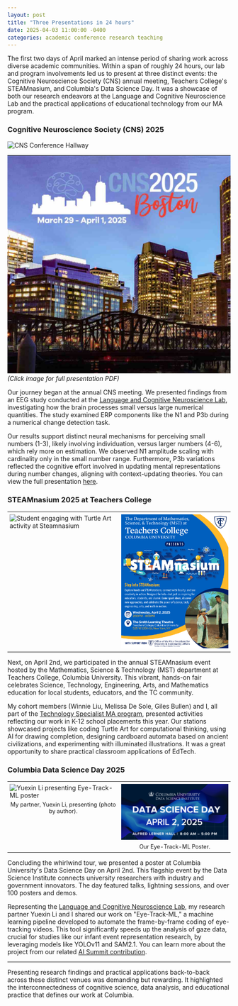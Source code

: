 ```yaml
---
layout: post
title: "Three Presentations in 24 hours"
date: 2025-04-03 11:00:00 -0400
categories: academic conference research teaching
---
```


The first two days of April marked an intense period of sharing work across diverse academic communities. Within a span of roughly 24 hours, our lab and program involvements led us to present at three distinct events: the Cognitive Neuroscience Society (CNS) annual meeting, Teachers College's STEAMnasium, and Columbia's Data Science Day. It was a showcase of both our research endeavors at the Language and Cognitive Neuroscience Lab and the practical applications of educational technology from our MA program.

### Cognitive Neuroscience Society (CNS) 2025

![CNS Conference Hallway](/media/20250401_080827.jpg)

![CNS Poster Preview](/media/2025-04-01%20CNS%20-%20Screenshot%202025-04-13%20172743.png)
*(Click image for full presentation PDF)*

Our journey began at the annual CNS meeting. We presented findings from an EEG study conducted at the [Language and Cognitive Neuroscience Lab](https://www.tc.columbia.edu/lcl/), investigating how the brain processes small versus large numerical quantities. The study examined ERP components like the N1 and P3b during a numerical change detection task.

Our results support distinct neural mechanisms for perceiving small numbers (1-3), likely involving individuation, versus larger numbers (4-6), which rely more on estimation. We observed N1 amplitude scaling with cardinality only in the small number range. Furthermore, P3b variations reflected the cognitive effort involved in updating mental representations during number changes, aligning with context-updating theories. You can view the full presentation [here](https://docs.google.com/presentation/d/1F8Xo6gHzu2mmPiA4LIeVx1f57T2R2S1dVuSJrParDTQ/edit?usp=sharing).

### STEAMnasium 2025 at Teachers College

<table style="width:100%; border: none;">
  <tr>
    <td style="width:50%; padding: 5px; vertical-align: top; border: none;"><img src="/media/20250402_115250.jpg" alt="Student engaging with Turtle Art activity at Steamnasium" style="width:100%;"></td>
    <td style="width:50%; padding: 5px; vertical-align: top; border: none;"><img src="/media/2024-04-02-steamnasium.png" alt="Steamnasium Logo Banner" style="width:100%;"></td>
  </tr>
</table>

Next, on April 2nd, we participated in the annual STEAMnasium event hosted by the Mathematics, Science & Technology (MST) department at Teachers College, Columbia University. This vibrant, hands-on fair celebrates Science, Technology, Engineering, Arts, and Mathematics education for local students, educators, and the TC community.

My cohort members (Winnie Liu, Melissa De Sole, Giles Bullen) and I, all part of the [Technology Specialist MA program](https://www.tc.columbia.edu/cmltd/academics/degrees--requirements/technology-specialist-ma-initial/), presented activities reflecting our work in K-12 school placements this year. Our stations showcased projects like coding Turtle Art for computational thinking, using AI for drawing completion, designing cardboard automata based on ancient civilizations, and experimenting with illuminated illustrations. It was a great opportunity to share practical classroom applications of EdTech.

### Columbia Data Science Day 2025

<table style="width:100%; border: none;">
  <tr>
    <td style="width:50%; padding: 5px; vertical-align: top; border: none;">
        <img src="/media/20250402_142105.jpg" alt="Yuexin Li presenting Eye-Track-ML poster" style="width:100%;">
        <figcaption style="text-align: center; font-size: 0.9em; margin-top: 5px;">My partner, Yuexin Li, presenting (photo by author).</figcaption>
    </td>
    <td style="width:50%; padding: 5px; vertical-align: top; border: none;">
        <img src="/media/2025-04-02%20Columbia%20Data%20Science%20Day%20Screenshot%202025-04-13%20172903.png" alt="Eye-Track-ML Poster Screenshot" style="width:100%;">
        <figcaption style="text-align: center; font-size: 0.9em; margin-top: 5px;">Our Eye-Track-ML Poster.</figcaption>
    </td>
  </tr>
</table>

Concluding the whirlwind tour, we presented a poster at Columbia University's Data Science Day on April 2nd. This flagship event by the Data Science Institute connects university researchers with industry and government innovators. The day featured talks, lightning sessions, and over 100 posters and demos.

Representing the [Language and Cognitive Neuroscience Lab](https://www.tc.columbia.edu/lcl/), my research partner Yuexin Li and I shared our work on "Eye-Track-ML," a machine learning pipeline developed to automate the frame-by-frame coding of eye-tracking videos. This tool significantly speeds up the analysis of gaze data, crucial for studies like our infant event representation research, by leveraging models like YOLOv11 and SAM2.1. You can learn more about the project from our related [AI Summit contribution](/academic/research/2025/03/04/Columbia-AI-Summit-poster-contribution.html).

---

Presenting research findings and practical applications back-to-back across these distinct venues was demanding but rewarding. It highlighted the interconnectedness of cognitive science, data analysis, and educational practice that defines our work at Columbia.